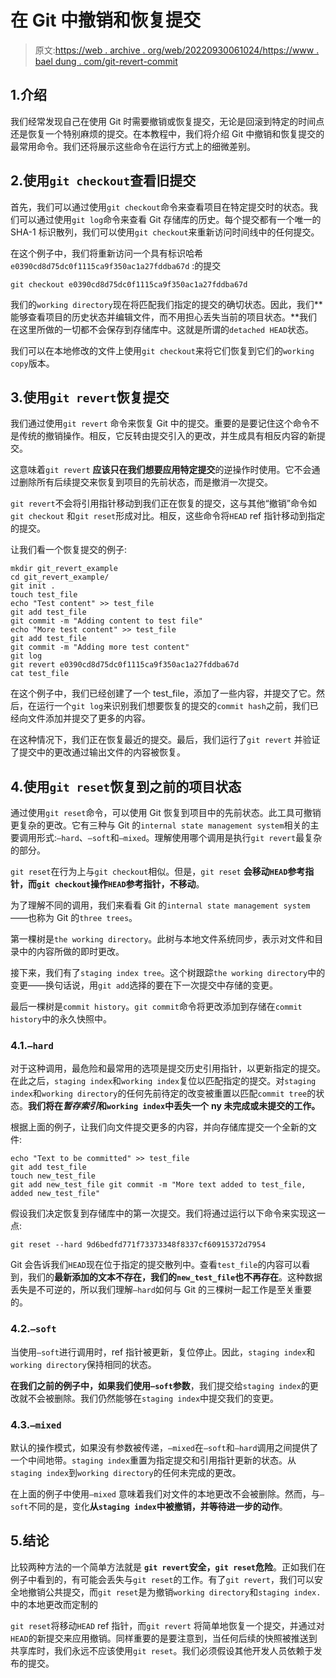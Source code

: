 # 在 Git 中撤销和恢复提交

> 原文:[https://web . archive . org/web/20220930061024/https://www . bael dung . com/git-revert-commit](https://web.archive.org/web/20220930061024/https://www.baeldung.com/git-revert-commit)

## 1.介绍

我们经常发现自己在使用 Git 时需要撤销或恢复提交，无论是回滚到特定的时间点还是恢复一个特别麻烦的提交。在本教程中，我们将介绍 Git 中撤销和恢复提交的最常用命令。我们还将展示这些命令在运行方式上的细微差别。

## 2.使用`git checkout`查看旧提交

首先，我们可以通过使用`git checkout`命令来查看项目在特定提交时的状态。我们可以通过使用`git log`命令来查看 Git 存储库的历史。每个提交都有一个唯一的 SHA-1 标识散列，我们可以使用`git checkout`来重新访问时间线中的任何提交。

在这个例子中，我们将重新访问一个具有标识哈希`e0390cd8d75dc0f1115ca9f350ac1a27fddba67d` :的提交

```
git checkout e0390cd8d75dc0f1115ca9f350ac1a27fddba67d
```

我们的`working directory`现在将匹配我们指定的提交的确切状态。因此，我们**能够查看项目的历史状态并编辑文件，而不用担心丢失当前的项目状态。**我们在这里所做的一切都不会保存到存储库中。这就是所谓的`detached HEAD`状态。

我们可以在本地修改的文件上使用`git checkout`来将它们恢复到它们的`working copy`版本。

## 3.使用`git revert`恢复提交

我们通过使用`git revert` 命令来恢复 Git 中的提交。重要的是要记住这个命令不是传统的撤销操作。相反，它反转由提交引入的更改，并生成具有相反内容的新提交。

这意味着`git revert` **应该只在我们想要应用特定提交**的逆操作时使用。它不会通过删除所有后续提交来恢复到项目的先前状态，而是撤消一次提交。

`git revert`不会将引用指针移动到我们正在恢复的提交，这与其他“撤销”命令如`git checkout` 和`git reset`形成对比。相反，这些命令将`HEAD` ref 指针移动到指定的提交。

让我们看一个恢复提交的例子:

```
mkdir git_revert_example
cd git_revert_example/
git init .
touch test_file
echo "Test content" >> test_file 
git add test_file
git commit -m "Adding content to test file"
echo "More test content" >> test_file 
git add test_file
git commit -m "Adding more test content"
git log
git revert e0390cd8d75dc0f1115ca9f350ac1a27fddba67d
cat test_file
```

在这个例子中，我们已经创建了一个 test_file，添加了一些内容，并提交了它。然后，在运行一个`git log`来识别我们想要恢复的提交的`commit hash`之前，我们已经向文件添加并提交了更多的内容。

在这种情况下，我们正在恢复最近的提交。最后，我们运行了`git revert` 并验证了提交中的更改通过输出文件的内容被恢复。

## 4.使用`git reset`恢复到之前的项目状态

通过使用`git reset`命令，可以使用 Git 恢复到项目中的先前状态。此工具可撤销更复杂的更改。它有三种与 Git 的`internal state management system`相关的主要调用形式:`–hard`、`–soft`和`–mixed`。理解使用哪个调用是执行`git revert`最复杂的部分。

`git reset`在行为上与`git checkout`相似。但是，`git reset` **会移动`HEAD`参考指针，而`git checkout`操作`HEAD`参考指针，不移动**。

为了理解不同的调用，我们来看看 Git 的`internal state management system`——也称为 Git 的`three trees`。

第一棵树是`the working directory`。此树与本地文件系统同步，表示对文件和目录中的内容所做的即时更改。

接下来，我们有了`staging index tree`。这个树跟踪`the working directory`中的变更——换句话说，用`git add`选择的要在下一次提交中存储的变更。

最后一棵树是`commit history`。`git commit`命令将更改添加到存储在`commit history`中的永久快照中。

### 4.1.`–hard`

对于这种调用，最危险和最常用的选项是提交历史引用指针，以更新指定的提交。在此之后，`staging index`和`working index`复位以匹配指定的提交。对`staging index`和`working directory`的任何先前待定的改变被重置以匹配`commit tree`的状态。**我们将在*暂存索引*和`working index`中丢失一个** **ny 未完成或未提交的工作。**

根据上面的例子，让我们向文件提交更多的内容，并向存储库提交一个全新的文件:

```
echo "Text to be committed" >> test_file
git add test_file
touch new_test_file
git add new_test_file git commit -m "More text added to test_file, added new_test_file"
```

假设我们决定恢复到存储库中的第一次提交。我们将通过运行以下命令来实现这一点:

```
git reset --hard 9d6bedfd771f73373348f8337cf60915372d7954
```

Git 会告诉我们`HEAD`现在位于指定的提交散列中。查看`test_file`的内容可以看到，我们的**最新添加的文本不存在，我们的`new_test_file`也不再存在**。这种数据丢失是不可逆的，所以我们理解`–hard`如何与 Git 的三棵树一起工作是至关重要的。

### 4.2.`–soft`

当使用`–soft`进行调用时，ref 指针被更新，复位停止。因此，`staging index`和`working directory`保持相同的状态。

**在我们之前的例子中，如果我们使用`–soft`参数**，我们提交给`staging index`的更改就不会被删除。我们仍然能够在`staging index`中提交我们的变更。

### 4.3.`–mixed`

默认的操作模式，如果没有参数被传递，`–mixed`在`–soft`和`–hard`调用之间提供了一个中间地带。`staging index`重置为指定提交和引用指针更新的状态。从`staging index`到`working directory`的任何未完成的更改。

在上面的例子中使用`–mixed` 意味着我们对文件的本地更改不会被删除。然而，与`–soft`不同的是，变化**从`staging index`中被撤销，并等待进一步的动作**。

## 5.结论

比较两种方法的一个简单方法就是 **`git revert`安全，`git reset`危险**。正如我们在例子中看到的，有可能会丢失与`git reset`的工作。有了`git revert`，我们可以安全地撤销公共提交，而`git reset`是为撤销`working directory`和`staging index.`中的本地更改而定制的

`git reset`将移动`HEAD` ref 指针，而`git revert` 将简单地恢复一个提交，并通过对`HEAD`的新提交来应用撤销。同样重要的是要注意到，当任何后续的快照被推送到共享库时，我们永远不应该使用`git reset`。我们必须假设其他开发人员依赖于发布的提交。